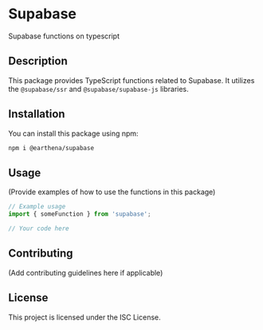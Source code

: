 # Supabase

Supabase functions on typescript

## Description

This package provides TypeScript functions related to Supabase. It utilizes the `@supabase/ssr` and `@supabase/supabase-js` libraries.

## Installation

You can install this package using npm:

```bash
npm i @earthena/supabase
```

## Usage

(Provide examples of how to use the functions in this package)

```typescript
// Example usage
import { someFunction } from 'supabase';

// Your code here
```

## Contributing

(Add contributing guidelines here if applicable)

## License

This project is licensed under the ISC License.
